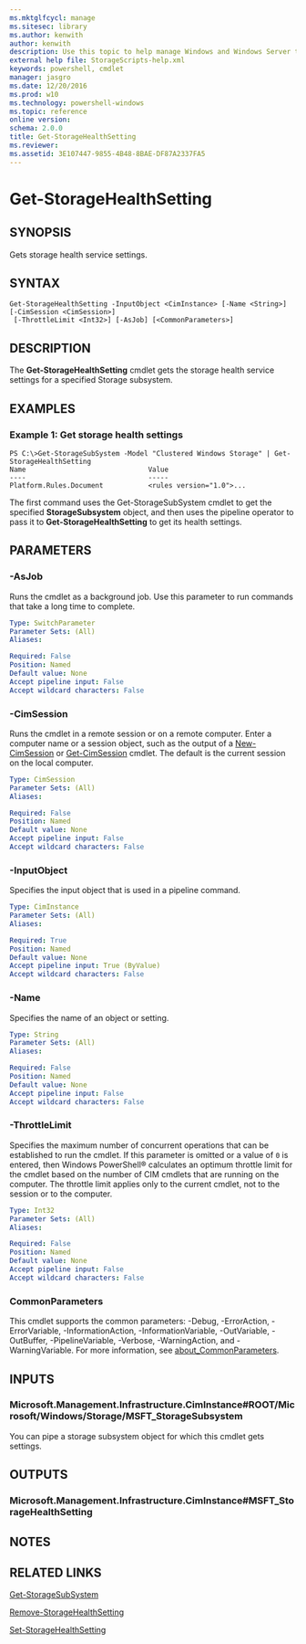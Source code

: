 ```yaml
---
ms.mktglfcycl: manage
ms.sitesec: library
ms.author: kenwith
author: kenwith
description: Use this topic to help manage Windows and Windows Server technologies with Windows PowerShell.
external help file: StorageScripts-help.xml
keywords: powershell, cmdlet
manager: jasgro
ms.date: 12/20/2016
ms.prod: w10
ms.technology: powershell-windows
ms.topic: reference
online version: 
schema: 2.0.0
title: Get-StorageHealthSetting
ms.reviewer:
ms.assetid: 3E107447-9855-4B48-8BAE-DF87A2337FA5
---
```


# Get-StorageHealthSetting

## SYNOPSIS
Gets storage health service settings.

## SYNTAX

```
Get-StorageHealthSetting -InputObject <CimInstance> [-Name <String>] [-CimSession <CimSession>]
 [-ThrottleLimit <Int32>] [-AsJob] [<CommonParameters>]
```

## DESCRIPTION
The **Get-StorageHealthSetting** cmdlet gets the storage health service settings for a specified Storage subsystem.

## EXAMPLES

### Example 1: Get storage health settings
```
PS C:\>Get-StorageSubSystem -Model "Clustered Windows Storage" | Get-StorageHealthSetting
Name                              Value
----                              -----
Platform.Rules.Document           <rules version="1.0">...
```

The first command uses the Get-StorageSubSystem cmdlet to get the specified **StorageSubsystem** object, and then uses the pipeline operator to pass it to **Get-StorageHealthSetting** to get its health settings.

## PARAMETERS

### -AsJob
Runs the cmdlet as a background job. Use this parameter to run commands that take a long time to complete.

```yaml
Type: SwitchParameter
Parameter Sets: (All)
Aliases: 

Required: False
Position: Named
Default value: None
Accept pipeline input: False
Accept wildcard characters: False
```

### -CimSession
Runs the cmdlet in a remote session or on a remote computer.
Enter a computer name or a session object, such as the output of a [New-CimSession](http://go.microsoft.com/fwlink/p/?LinkId=227967) or [Get-CimSession](http://go.microsoft.com/fwlink/p/?LinkId=227966) cmdlet.
The default is the current session on the local computer.

```yaml
Type: CimSession
Parameter Sets: (All)
Aliases: 

Required: False
Position: Named
Default value: None
Accept pipeline input: False
Accept wildcard characters: False
```

### -InputObject
Specifies the input object that is used in a pipeline command.

```yaml
Type: CimInstance
Parameter Sets: (All)
Aliases: 

Required: True
Position: Named
Default value: None
Accept pipeline input: True (ByValue)
Accept wildcard characters: False
```

### -Name
Specifies the name of an object or setting.

```yaml
Type: String
Parameter Sets: (All)
Aliases: 

Required: False
Position: Named
Default value: None
Accept pipeline input: False
Accept wildcard characters: False
```

### -ThrottleLimit
Specifies the maximum number of concurrent operations that can be established to run the cmdlet.
If this parameter is omitted or a value of `0` is entered, then Windows PowerShell® calculates an optimum throttle limit for the cmdlet based on the number of CIM cmdlets that are running on the computer.
The throttle limit applies only to the current cmdlet, not to the session or to the computer.

```yaml
Type: Int32
Parameter Sets: (All)
Aliases: 

Required: False
Position: Named
Default value: None
Accept pipeline input: False
Accept wildcard characters: False
```

### CommonParameters
This cmdlet supports the common parameters: -Debug, -ErrorAction, -ErrorVariable, -InformationAction, -InformationVariable, -OutVariable, -OutBuffer, -PipelineVariable, -Verbose, -WarningAction, and -WarningVariable. For more information, see [about_CommonParameters](http://go.microsoft.com/fwlink/?LinkID=113216).

## INPUTS

### Microsoft.Management.Infrastructure.CimInstance#ROOT/Microsoft/Windows/Storage/MSFT_StorageSubsystem
You can pipe a storage subsystem object for which this cmdlet gets settings.

## OUTPUTS

### Microsoft.Management.Infrastructure.CimInstance#MSFT_StorageHealthSetting

## NOTES

## RELATED LINKS

[Get-StorageSubSystem](./Get-StorageSubsystem.md)

[Remove-StorageHealthSetting](./Remove-StorageHealthSetting.md)

[Set-StorageHealthSetting](./Set-StorageHealthSetting.md)

